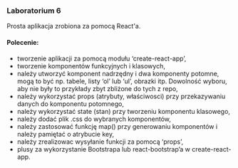 ### Laboratorium 6
Prosta aplikacja zrobiona za pomocą React'a.

#### Polecenie:
- tworzenie aplikacji za pomocą modułu ‘create-react-app’,
- tworzenie komponentów funkcyjnych i klasowych,
- należy utworzyć komponent nadrzędny i dwa komponenty potomne, mogą to być np. tabele, listy ‘ol’ lub ‘ul’, obrazki itp. Dowolność wyboru, aby nie były to przykłady zbyt zbliżone do tych z repo,
- należy wykorzystać props (atrybuty, właściwosci) przy przekazywaniu danych do komponentu potomnego,
- należy wykorzystać state (stan) przy tworzeniu komponentu klasowego,
- należy dodać plik .css do wybranych komponentów,
- należy zastosować funkcję map() przy generowaniu komponentów i należy pamiętać o atrybucie key,
- należy zrealizowac wysyłanie funkcji za pomocą ‘props’,
- plusy za wykorzystanie Bootstrapa lub react-bootstrap’a w create-react-app.
